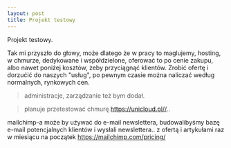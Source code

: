 ```yaml
---
layout: post
title: Projekt testowy
---
```


Projekt testowy. 

<amp-img width="600" height="500" layout="responsive" src="http://lorempixel.com/600/500/"></amp-img>


Tak mi przyszło do głowy, może dlatego że w pracy to maglujemy, hosting, w chmurze, dedykowane i współdzielone, oferować to po cenie zakupu, albo nawet poniżej kosztów, żeby przyciągnąć klientów. Zrobić ofertę i dorzućić do naszych "usług", po pewnym czasie można naliczać według normalnych, rynkowych cen.

> administracje, zarządzanie też bym dodał.

> planuje przetestować chmurę https://unicloud.pl//..

<amp-img width="600" height="300" layout="responsive" src="http://lorempixel.com/600/300/"></amp-img>

mailchimp-a może by używać do e-mail newslettera, budowalibyśmy bazę e-mail potencjalnych klientów i wysłali newslettera.. z ofertą i artykułami raz w miesiącu na początek 
https://mailchimp.com/pricing/

